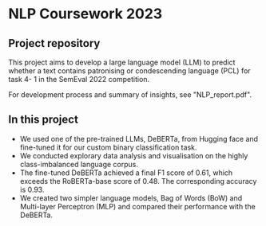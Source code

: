 # NLP Coursework 2023
  
## Project repository

This project aims to develop a large language model (LLM) to predict whether a text contains patronising or condescending language (PCL) for task 4- 1 in the SemEval 2022 competition. 

For development process and summary of insights, see "NLP_report.pdf".


## In this project
- We used one of the pre-trained LLMs, DeBERTa, from Hugging face and fine-tuned it for our custom binary classification task.
- We conducted explorary data analysis and visualisation on the highly class-imbalanced language corpus.
- The fine-tuned DeBERTa achieved a final F1 score of 0.61, which exceeds the RoBERTa-base score of 0.48. The corresponding accuracy is 0.93.
- We created two simpler language models, Bag of Words (BoW) and Multi-layer Perceptron (MLP) and compared their performance with the DeBERTa.

